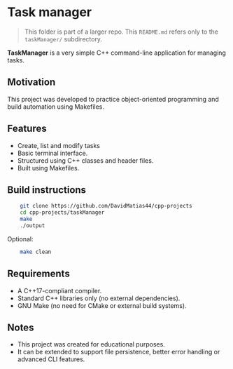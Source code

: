 # Task manager

> This folder is part of a larger repo. This `README.md` refers only to the `taskManager/` subdirectory.

**TaskManager** is a very simple C++ command-line application for managing tasks.

## Motivation

This project was developed to practice object-oriented programming and build automation using Makefiles.

## Features

- Create, list and modify tasks
- Basic terminal interface.
- Structured using C++ classes and header files.
- Built using Makefiles.

## Build instructions

```bash
    git clone https://github.com/DavidMatias44/cpp-projects
    cd cpp-projects/taskManager
    make
    ./output
```

Optional:
```bash
    make clean
```

## Requirements
- A C++17-compliant compiler.
- Standard C++ libraries only (no external dependencies).
- GNU Make (no need for CMake or external build systems).

## Notes
- This project was created for educational purposes.
- It can be extended to support file persistence, better error handling or advanced CLI features.
